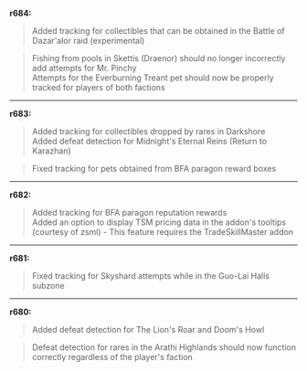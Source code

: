 **r684:**

> Added tracking for collectibles that can be obtained in the Battle of Dazar'alor raid (experimental)

> Fishing from pools in Skettis (Draenor) should no longer incorrectly add attempts for Mr. Pinchy
<br>Attempts for the Everburning Treant pet should now be properly tracked for players of both factions

-----

**r683:**

> Added tracking for collectibles dropped by rares in Darkshore
<br>Added defeat detection for Midnight's Eternal Reins (Return to Karazhan)

> Fixed tracking for pets obtained from BFA paragon reward boxes 

-----

**r682:**

> Added tracking for BFA paragon reputation rewards
<br>Added an option to display TSM pricing data in the addon's tooltips (courtesy of zsml) - This feature requires the TradeSkillMaster addon

-----

**r681:**

> Fixed tracking for Skyshard attempts while in the Guo-Lai Halls subzone

-----

**r680:**

> Added defeat detection for The Lion's Roar and Doom's Howl

> Defeat detection for rares in the Arathi Highlands should now function correctly regardless of the player's faction
